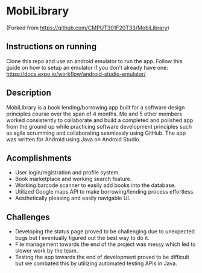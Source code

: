 # MobiLibrary 
(Forked from https://github.com/CMPUT301F20T33/MobiLibrary)

## Instructions on running

Clone this repo and use an android emulator to run the app. Follow this guide on how to setup an emulator if you don't already have one: https://docs.expo.io/workflow/android-studio-emulator/


## Description

MobiLibrary is a book lending/borrowing app built for a software design principles course over the span of 4 months. Me and 5 other members worked consistently to collaborate and build a completed and polished app from the ground up while practicing software development principles such as agile scrumming and collaborating seamlessly using GitHub. The app was written for Android using Java on Android Studio.

## Acomplishments

- User login/registration and profile system.
- Book marketplace and working search feature.
- Working barcode scanner to easily add books into the database.
- Utilized Google maps API to make borrowing/lending process effortless.
- Aesthetically pleasing and easily navigable UI.

## Challenges

- Developing the status page proved to be challenging due to unexpected bugs but I eventually figured out the best way to do it.
- File management towards the end of the project was messy which led to slower work by the team.
- Testing the app towards the end of development proved to be difficult but we combated this by utilizing automated testing APIs in Java.

